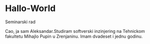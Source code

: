 # Hallo-World
Seminarski rad

Cao, ja sam Aleksandar.Studiram softverski inzinjering na Tehnickom fakultetu Mihajlo Pupin u Zrenjaninu.
Imam dvadeset i jednu godinu.
